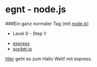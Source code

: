 # egnt - node.js

###Ein ganz normaler Tag (mit [node.js](http://nodejs.org/))

* Level 0 - Step 1:
 - [express](https://www.npmjs.org/package/express)
 - [socket.io](http://socket.io/get-started/chat/)

[Hier](https://github.com/burning-duck/egnt/wiki/node.js---level-0)
geht es zum Hallo Welt! mit express.
